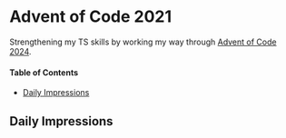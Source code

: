# Advent of Code 2021

Strengthening my TS skills by working my way through [Advent of Code 2024](https://adventofcode.com/2024).

#### Table of Contents

<!-- TOC -->

- [Daily Impressions](#daily-impressions)

<!-- /TOC -->

## Daily Impressions
